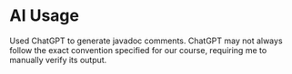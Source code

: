 # AI Usage
Used ChatGPT to generate javadoc comments. 
ChatGPT may not always follow the exact convention specified for our course,
requiring me to manually verify its output.
